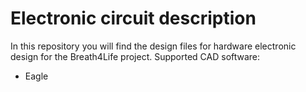 # Electronic circuit description

In this repository you will find the design files for hardware electronic design for the Breath4Life project.
Supported CAD software:
- Eagle
